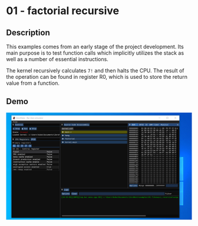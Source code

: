# 01 - factorial recursive

## Description

This examples comes from an early stage of the project development. Its main purpose is to test function calls which implicitly utilizes the stack as well as a number of essential instructions.

The kernel recursively calculates `7!` and then halts the CPU. The result of the operation can be found in register R0, which is used to store the return value from a function.

## Demo

<img src="../../misc/screenshots/examples/01-factorial_recursive.gif">